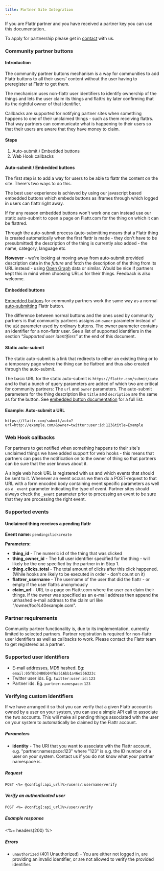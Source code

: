 ```yaml
---
title: Partner Site Integration
---
```


If you are Flattr partner and you have received a partner key you can use this documentation..

To apply for partnership please get in [contact](https://flattr.com/support/contact) with us.

### Community partner buttons

#### Introduction

The community partner buttons mechanism is a way for communities to add Flattr buttons to all their users' content without the user having to preregister at Flattr to get them.

The mechanism uses non-flattr user identifiers to identify ownership of the things and lets the user claim its things and flattrs by later confirming that its the rightful owner of that identifier.

Callbacks are supported for notifying partner sites when something happens to one of their unclaimed things - such as them receiving flattrs. That way partners can communicate what is happening to their users so that their users are aware that they have money to claim.

#### Steps

1. Auto-submit / Embedded buttons
2. Web Hook callbacks

#### Auto-submit / Embedded buttons

The first step is to add a way for users to be able to flattr the content on the site. There's two ways to do this.

The best user experience is achieved by using our javascript based embedded buttons which embeds buttons as iframes through which logged in users can flattr right away.

If for any reason embedded buttons won't work one can instead use our static auto-submit to open a page on Flattr.com for the thing on which it can be flattred.

Through the auto-submit process (auto-submitting means that a Flattr thing is created automatically when the first flattr is made - they don't have to be presubmitted) the description of the thing is currently also added - the name, category, language etc.

__However__ - we're looking at moving away from auto-submit provided description data in the _future_ and fetch the description of the thing from its URL instead - using [Open Graph](http://ogp.me/) data or similar. Would be nice if partners kept this in mind when choosing URL:s for their things. Feedback is also welcome.

#### Embedded buttons

[Embedded buttons](/button) for community partners work the same way as a normal [auto-submitting](/auto-submit) Flattr button.

The difference between normal buttons and the ones used by community partners is that community partners assigns an `owner` parameter instead of the `uid` parameter used by ordinary buttons. The owner parameter contains an identifier for a non-flattr user. See a list of supported identifiers in the section _"Supported user identifiers"_ at the end of this document.

#### Static auto-submit

The static auto-submit is a link that redirects to either an existing thing or to a temporary page where the thing can be flattred and thus also created through the auto-submit.

The basic URL for the static auto-submit is `https://flattr.com/submit/auto` and to that a bunch of query parameters are added of which two are critical for community partners: The `url` and `owner` parameters. The auto-submit parameters for the thing description like `title` and `decription` are the same as for the button. See [embedded button documentation](/button) for a full list.

#### Example: Auto-submit a URL

`https://flattr.com/submit/auto?url=http://example.com/&owner=twitter:user:id:123&title=Example`

### Web Hook callbacks

For partners to get notified when something happens to their site's unclaimed things we have added support for web hooks - this means that partners can pass the notification on to the owner of thing so that partners can be sure that the user knows about it.

A single web hook URL is registered with us and which events that should be sent to it. Whenever an event occurs we then do a POST-request to that URL with a form encoded body containing event specific parameters as well as a `_event` parameter indicating the type of event. Partner sites should always check the `_event` parameter prior to processing an event to be sure that they are processing the right event.

### Supported events

#### Unclaimed thing receives a pending flattr

__Event name:__ `pendingclickcreate`

__Parameters:__

* __thing\_id__ - The numeric id of the thing that was clicked
* __thing\_owner\_id__ - The full user identifier specified for the thing - will likely be the one specified by the partner in in Step 1.
* __thing\_clicks\_total__ - The total amount of clicks after this click happened. (While hooks are likely to be executed in order - don't count on it)
* __flattrer\_username__ - The username of the user that did the flattr - or empty if the user flattrs anonymously
* __claim\_url__ - URL to a page on Flattr.com where the user can claim their things. If the owner was specified as an e-mail address then append the unhashed e-mail address to the claim url like "/owner/foo%40example.com".

### Partner requirements

Community partner functionality is, due to its implementation, currently limited to selected partners. Partner registration is required for non-flattr user identifiers as well as callbacks to work. Please contact the Flattr team to get registered as a partner.

### Supported user identifiers

* E-mail addresses, MD5 hashed. Eg: `email:05f8b3480b04f6a516bb1a46e556323c`
* Twitter user ids. Eg. `twitter:user:id:123`
* Partner ids. Eg. `partner:namespace:123`

### Verifying custom identifiers

If we have arranged it so that you can verify that a given Flattr account is owned by a user on your system, you can use a simple API call to associate the two accounts. This will make all pending things associated with the user on your system to automatically be claimed by the Flattr account.

##### Parameters

- **identity** - The URI that you want to associate with the Flattr account, e.g. "partner:namespace:123" where "123" is e.g. the ID number of a user on your system. Contact us if you do not know what your partner namespace is.

##### Request
```
POST <%= @config[:api_url]%>/users/:username/verify
```

##### Verify an authenticated user
```
POST <%= @config[:api_url]%>/user/verify
```

##### Example response

<%= headers(200) %>

##### Errors

* `unauthorized`  (401 Unauthorized) - You are either not logged in, are providing an invalid identifier, or are not allowed to verify the provided identifier.
